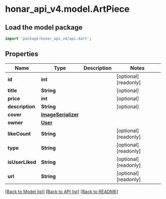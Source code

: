 # honar_api_v4.model.ArtPiece

## Load the model package
```dart
import 'package:honar_api_v4/api.dart';
```

## Properties

Name | Type | Description | Notes
------------ | ------------- | ------------- | -------------
**id** | **int** |  | [optional] [readonly]
**title** | **String** |  | [optional]
**price** | **int** |  | [optional]
**description** | **String** |  | [optional]
**cover** | [**ImageSerializer**](ImageSerializer.md) |  |
**owner** | [**User**](User.md) |  |
**likeCount** | **String** |  | [optional] [readonly]
**type** | **String** |  | [optional] [readonly]
**isUserLiked** | **String** |  | [optional] [readonly]
**url** | **String** |  | [optional] [readonly]

[[Back to Model list]](../README.md#documentation-for-models) [[Back to API list]](../README.md#documentation-for-api-endpoints) [[Back to README]](../README.md)


